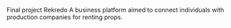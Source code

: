 Final project
Rekredo
A business platform aimed to connect individuals with production companies for renting props.
